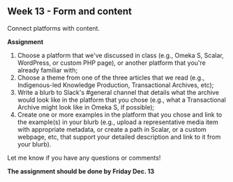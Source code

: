 ## Week 13 - Form and content

Connect platforms with content.

**Assignment**  

1. Choose a platform that we've discussed in class (e.g., Omeka S, Scalar, WordPress, or custom PHP page), or another platform that you're already familiar with;
2. Choose a theme from one of the three articles that we read (e.g., Indigenous-led Knowledge Production, Transactional Archives, etc);
3. Write a blurb to Slack's #general channel that details what the archive would look like in the platform that you chose (e.g., what a Transactional Archive might look like in Omeka S, if possible);
4. Create one or more examples in the platform that you chose and link to the example(s) in your blurb (e.g., upload a representative media item with appropriate metadata, or create a path in Scalar, or a custom webpage, etc, that support your detailed description and link to it from your blurb).

Let me know if you have any questions or comments!

**The assignment should be done by Friday Dec. 13**
